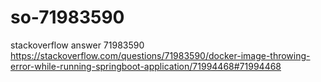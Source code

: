 # so-71983590
stackoverflow answer 71983590
https://stackoverflow.com/questions/71983590/docker-image-throwing-error-while-running-springboot-application/71994468#71994468
